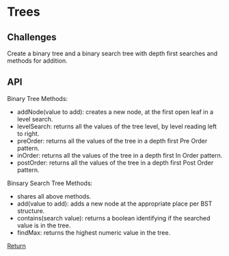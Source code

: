 # Trees

## Challenges

Create a binary tree and a binary search tree with depth first searches and methods for addition.

## API

Binary Tree Methods:

- addNode(value to add): creates a new node, at the first open leaf in a level search.
- levelSearch: returns all the values of the tree level, by level reading left to right.
- preOrder: returns all the values of the tree in a depth first Pre Order pattern. 
- inOrder: returns all the values of the tree in a depth first In Order pattern. 
- postOrder: returns all the values of the tree in a depth first Post Order pattern.

Binsary Search Tree Methods:

- shares all above methods.
- add(value to add): adds a new node at the appropriate place per BST structure.
- contains(search value): returns a boolean identifying if the searched value is in the tree.
- findMax: returns the highest numeric value in the tree.

[Return](../../README.md)  

